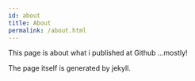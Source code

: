 ```yaml
---
id: about
title: About
permalink: /about.html
---
```


This page is about what i published at Github ...mostly!

The page itself is generated by jekyll.
